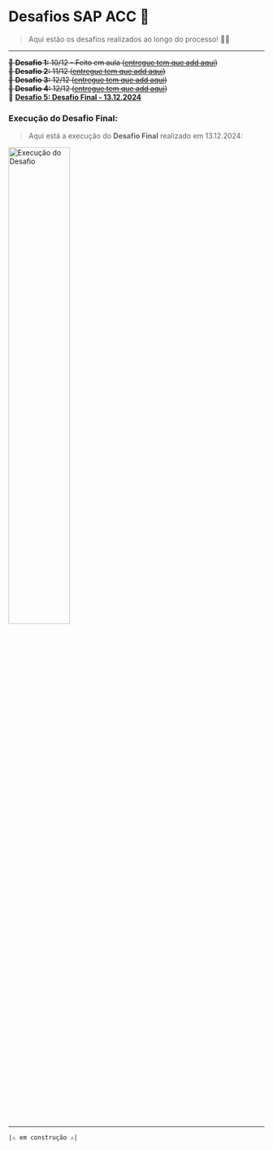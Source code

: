 # Desafios SAP ACC 🚀

> Aqui estão os desafios realizados ao longo do processo! 💪✨

---

~~🔹 **Desafio 1:** 10/12 - Feito em aula ([entregue tem que add aqui](https://github.com/seu_usuario/repositorio_do_desafio1))~~  
~~🔹 **Desafio 2:** 11/12 ([entregue tem que add aqui](https://github.com/seu_usuario/repositorio_do_desafio2))~~  
~~🔹 **Desafio 3:** 12/12 ([entregue tem que add aqui](https://github.com/seu_usuario/repositorio_do_desafio3))~~  
~~🔹 **Desafio 4:** 12/12 ([entregue tem que add aqui](https://github.com/seu_usuario/repositorio_do_desafio4))~~  
🔹 **[Desafio 5: Desafio Final - 13.12.2024](https://github.com/caoslourenco/Desafios_Sap_Acc/tree/main/Desafio_Final)**

 

### **Execução do Desafio Final:**

> Aqui está a execução do **Desafio Final** realizado em 13.12.2024:

<p align="left">
  <img src="https://github.com/user-attachments/assets/f2e5c791-5e19-4efe-9d66-c1c36df79391" alt="Execução do Desafio" width="49%">
</p>

---

``|⚠️ em construção ⚠️| ``

